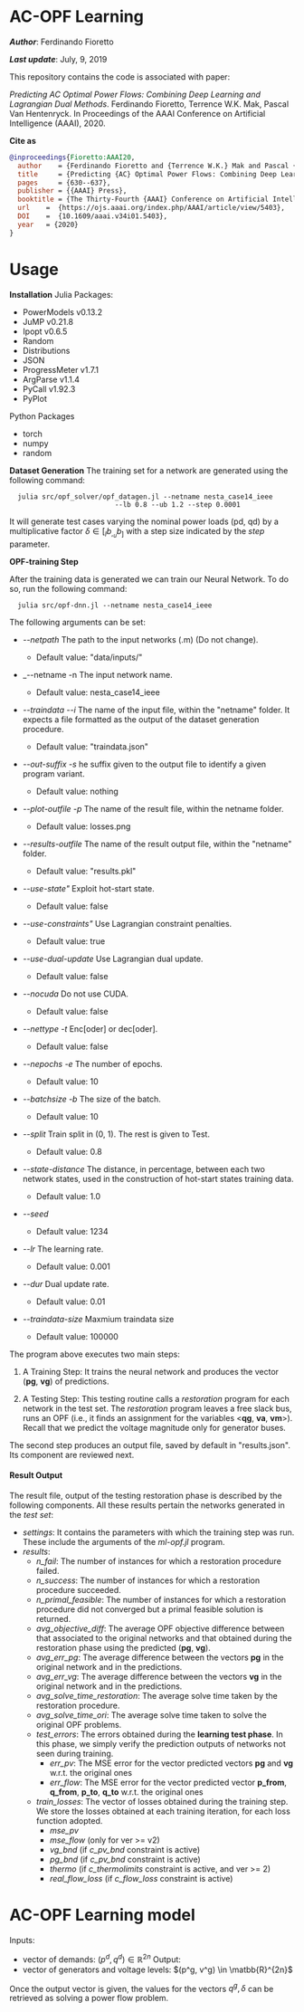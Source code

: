 # AC-OPF Learning
***Author***: Ferdinando Fioretto

***Last update***:  July, 9, 2019

This repository contains the code is associated with paper: 

_Predicting AC Optimal Power Flows: Combining Deep Learning and Lagrangian Dual Methods_. 
Ferdinando Fioretto, Terrence W.K. Mak, Pascal Van Hentenryck. 
In Proceedings of the AAAI Conference on Artificial Intelligence (AAAI), 2020.

**Cite as**

```bibtex
@inproceedings{Fioretto:AAAI20, 
  author    = {Ferdinando Fioretto and {Terrence W.K.} Mak and Pascal {Van Hentenryck}},
  title     = {Predicting {AC} Optimal Power Flows: Combining Deep Learning and Lagrangian Dual Methods},
  pages     = {630--637},
  publisher = {{AAAI} Press},
  booktitle = {The Thirty-Fourth {AAAI} Conference on Artificial Intelligence {(AAAI)}}
  url    =  {https://ojs.aaai.org/index.php/AAAI/article/view/5403}, 
  DOI    =  {10.1609/aaai.v34i01.5403}, 
  year   = {2020}
}
```

# Usage

**Installation**
Julia Packages:
- PowerModels v0.13.2
- JuMP v0.21.8
- Ipopt v0.6.5
- Random
- Distributions
- JSON
- ProgressMeter v1.7.1
- ArgParse v1.1.4
- PyCall v1.92.3
- PyPlot

Python Packages
- torch
- numpy
- random

**Dataset Generation**
The training set for a network <netname> are generated using the following command:

```
  julia src/opf_solver/opf_datagen.jl --netname nesta_case14_ieee
			      	      --lb 0.8 --ub 1.2 --step 0.0001
```
It will generate test cases varying the nominal power loads (pd, qd) by a
multiplicative factor $\delta \in [_lb_, _ub_]$ with a step size indicated by
the _step_ parameter.
	
**OPF-training Step**
	
After the training data is generated we can train our Neural Network.
To do so, run the following command:

```
  julia src/opf-dnn.jl --netname nesta_case14_ieee
```

The following arguments can be set:
- _--netpath_  The path to the input networks (.m) (Do not change).
  + Default value: "data/inputs/"

- _--netname -n  The input network name.
  + Default value: nesta_case14_ieee

- _--traindata --i_ The name of the input file, within the "netname" folder.
  It expects a file formatted as the output of the dataset generation procedure.
  + Default value: "traindata.json"

- _--out-suffix -s_  he suffix given to the output file to identify a given program variant.
  + Default value: nothing

- _--plot-outfile -p_ The name of the result file, within the netname folder.
  + Default value: losses.png

- _--results-outfile_ The name of the result output file, within the "netname" folder.
  + Default value: "results.pkl"

- _--use-state"_  Exploit hot-start state.
  + Default value: false

- _--use-constraints"_  Use Lagrangian constraint penalties.
  + Default value: true

- _--use-dual-update_  Use Lagrangian dual update.
  + Default value: false

- _--nocuda_  Do not use CUDA.
  + Default value: false

- _--nettype -t_ Enc[oder] or dec[oder].
  + Default value: false

- _--nepochs -e_ The number of epochs.
  + Default value: 10

- _--batchsize -b_ The size of the batch.
  + Default value: 10

- _--split_ Train split in (0, 1). The rest is given to Test.
  + Default value: 0.8

- _--state-distance_ The distance, in percentage, between each two network
                    states, used in the construction of hot-start states
                    training data.
  + Default value: 1.0

- _--seed_ 
  + Default value: 1234

- _--lr_ The learning rate.
  + Default value: 0.001

- _--dur_ Dual update rate.
  + Default value: 0.01

- _--traindata-size_ Maxmium traindata size
  + Default value: 100000

The program above executes two main steps:

1. A Training Step: It trains the neural network and produces the vector (**pg**, **vg**)
  of predictions.

2. A Testing Step: This testing routine calls a _restoration_ program for
  each network in the test set. The _restoration_ program leaves a free slack bus,
  runs an OPF (i.e., it finds an assignment for the variables <**qg**, **va**, **vm**>).
  Recall that we predict the voltage magnitude only for generator buses.

The second step produces an output file, saved by default in "results.json". Its
component are reviewed next.

#### Result Output
The result file, output of the testing restoration phase is described by the
following components. All these results pertain the networks generated in the
_test set_:

- _settings_: It contains the parameters with which the training step was run.
  These include the arguments of the _ml-opf.jl_ program.
- _results_:
  + _n_fail_: The number of instances for which a restoration procedure failed.
  + _n_success_: The number of instances for which a restoration procedure succeeded.
  + _n_primal_feasible_: The number of instances for which a restoration procedure
  did not converged but a primal feasible solution is returned.
  + _avg_objective_diff_: The average OPF objective difference between that
  associated to the original networks and that obtained during the restoration
  phase using the predicted (**pg**, **vg**).
  + _avg_err_pg_: The average difference between the vectors **pg** in the original
  network and in the predictions.
  + _avg_err_vg_: The average difference between the vectors **vg** in the original
  network and in the predictions.
  + _avg_solve_time_restoration_: The average solve time taken by the restoration
  procedure.
  + _avg_solve_time_ori_: The average solve time taken to solve the original OPF
  problems.
  + _test_errors_: The errors obtained during the **learning test phase**. In this phase,
  we simply verify the prediction outputs of networks not seen during training.
    + _err_pv_: The MSE error for the vector predicted vectors **pg** and **vg**
    w.r.t. the original ones
    + _err_flow_: The MSE error for the vector predicted vector **p_from**,
    **q_from**, **p_to**, **q_to** w.r.t. the original ones
  + _train_losses_: The vector of losses obtained during the training step. We
  store the losses obtained at each training iteration, for each loss function
  adopted.
    + _mse_pv_
    + _mse_flow_ (only for ver >= v2)
    + _vg_bnd_ (if _c_pv_bnd_ constraint is active)
    + _pg_bnd_ (if _c_pv_bnd_ constraint is active)
    + _thermo_ (if _c_thermolimits_ constraint is active, and ver >= 2)
    + _real_flow_loss_ (if _c_flow_loss_ constraint is active)

# AC-OPF Learning model
	
Inputs:
- vector of demands: $(p^d, q^d) \in \mathbb{R}^{2n}$
Output:
- vector of generators and voltage levels:
  $(p^g, v^g) \in \matbb{R}^{2n}$

Once the output vector is given, the values for the vectors $q^g, \delta$ can be retrieved as solving a power flow problem.
